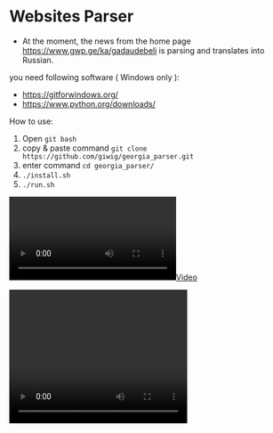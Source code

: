 # Websites Parser

- At the moment, the news from the home page https://www.gwp.ge/ka/gadaudebeli is parsing and translates into Russian.

you need following software ( Windows only ):
 - https://gitforwindows.org/
 - https://www.python.org/downloads/


How to use:
1. Open `git bash`
2. copy & paste command `git clone https://github.com/giwig/georgia_parser.git`
3. enter command `cd georgia_parser/`
4. `./install.sh`
5. `./run.sh`


[![](https://github.com/giwig/georgia_parser/blob/master/docs/example_1.mp4)](https://github.com/giwig/georgia_parser/blob/master/docs/example_1.mp4)

<video width="320" height="240" controls>
  <source src="https://github.com/giwig/georgia_parser/blob/master/docs/example_1.mp4" type="video/mp4">
</video>






